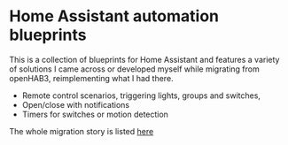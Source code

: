 # Home Assistant automation blueprints

This is a collection of blueprints for Home Assistant and features a variety of solutions I came across or developed myself while migrating from openHAB3, reimplementing what I had there.  

* Remote control scenarios, triggering lights, groups and switches,
* Open/close with notifications
* Timers for switches or motion detection

The whole migration story is listed [here](https://aschmann.dev/2021/11/22/homeassistant/)
